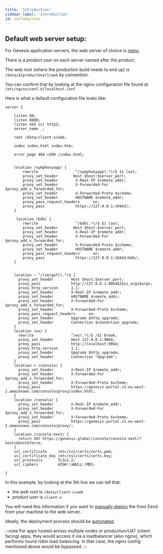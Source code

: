 ```yaml
---
title: 'Introduction'
sidebar_label: 'Introduction'
id: introduction
---
```


## Default web server setup:

For Genesis application servers, the web server of choice is [nginx](https://www.nginx.com/).

There is a _product user_ on each server named after the product.

The web root (where the production build needs to end up) is `/data/${productUser}/web` by convention.

You can confirm that by looking at the nginx configuration file found at `/etc/nginx/conf.d/localhost.conf`

Here is what a default configuration file looks like:

```
server {

    listen 80;
    listen 8080;
    listen 443 ssl http2;
    server_name _;

    root /data/client-x/web;

    index index.html index.htm;

    error_page 404 =200 /index.html;


    location /symphonyapp/ {
        rewrite                 ^/symphonyapp(.*)/$ $1 last;
        proxy_set_header       Host $host:$server_port;
        proxy_set_header        X-Real-IP $remote_addr;
        proxy_set_header        X-Forwarded-For $proxy_add_x_forwarded_for;
        proxy_set_header        X-Forwarded-Proto $scheme;
        proxy_set_header        HOSTNAME $remote_addr;
        proxy_pass_request_headers      on;
        proxy_pass              https://127.0.0.1:10443/;
    }

     location /bdk/ {
        rewrite                 ^/bdk(.*)/$ $1 last;
        proxy_set_header       Host $host:$server_port;
        proxy_set_header        X-Real-IP $remote_addr;
        proxy_set_header        X-Forwarded-For $proxy_add_x_forwarded_for;
        proxy_set_header        X-Forwarded-Proto $scheme;
        proxy_set_header        HOSTNAME $remote_addr;
        proxy_pass_request_headers      on;
        proxy_pass              https://127.0.0.1:10443/bdk/;
    }


    location ~ ^/(sm|gwf)(.*)$ {
      proxy_set_header        Host $host:$server_port;
      proxy_pass              http://127.0.0.1:9064$2$is_args$args;
      proxy_http_version      1.1;
      proxy_set_header        X-Real-IP $remote_addr;
      proxy_set_header        HOSTNAME $remote_addr;
      proxy_set_header        X-Forwarded-For $proxy_add_x_forwarded_for;
      proxy_set_header        X-Forwarded-Proto $scheme;
      proxy_pass_request_headers      on;
      proxy_set_header        Upgrade $http_upgrade;
      proxy_set_header        Connection $connection_upgrade;
    }
    location /ws/ {
      rewrite                 ^/ws(.*)/$ /$1 break;
      proxy_set_header        Host 127.0.0.1:9064;
      proxy_pass              http://localhost:9064;
      proxy_http_version      1.1;
      proxy_set_header        Upgrade $http_upgrade;
      proxy_set_header        Connection "Upgrade";
    }
    location = /console/ {
      proxy_set_header        X-Real-IP $remote_addr;
      proxy_set_header        X-Forwarded-For $proxy_add_x_forwarded_for;
      proxy_set_header        X-Forwarded-Proto $scheme;
      proxy_pass              https://genesis-portal.s3.eu-west-2.amazonaws.com/console/proxy/index.html;
    }
    location /console/ {
      proxy_set_header        X-Real-IP $remote_addr;
      proxy_set_header        X-Forwarded-For $proxy_add_x_forwarded_for;
      proxy_set_header        X-Forwarded-Proto $scheme;
      proxy_pass              https://genesis-portal.s3.eu-west-2.amazonaws.com/console/proxy/;
    }
    location /console-next/ {
      return 307 https://genesis.global/console/console-next/?host=$host&force;
    }
    ssl_certificate     /etc/ssl/certs/certs.pem;
    ssl_certificate_key /etc/ssl/certs/certs.key;
    ssl_protocols       TLSv1.2;
    ssl_ciphers         HIGH:!aNULL:!MD5;

}
```

In this example, by looking at the 5th line we can tell that:
- the _web root_ is `/data/client-x/web`
- _product user_ is `client-x`

You will need this information if you want to [manually deploy](/front-end/deploying/manual-deployment/) the front Eend from your machine to the web server.

Ideally, the deployment process should be [automated](/front-end/deploying/automated-deployment/).

:::note
For apps hosted across multiple nodes or production/UAT (client facing) apps, they would access it via a loadbalancer (also nginx), which performs round robin load balancing. In that case, the nginx config mentioned above would be bypassed.
:::
